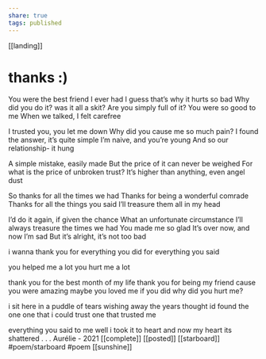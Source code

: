```yaml
---
share: true
tags: published
---
```

[[landing]]

# thanks :)

You were the best friend I ever had
I guess that’s why it hurts so bad
Why did you do it? was it all a skit?
Are you simply full of it?
You were so good to me
When we talked, I felt carefree

I trusted you, you let me down
Why did you cause me so much pain?
I found the answer, it’s quite simple
I’m naive, and you’re young
And so our relationship- it hung

A simple mistake, easily made
But the price of it can never be weighed 
For what is the price of unbroken trust?
It’s higher than anything, even angel dust
  
So thanks for all the times we had
Thanks for being a wonderful comrade 
Thanks for all the things you said
I’ll treasure them all in my head

I’d do it again, if given the chance 
What an unfortunate circumstance 
I’ll always treasure the times we had
You made me so glad
It’s over now, and now I’m sad
But it’s alright, it’s not too bad

i wanna thank you
for everything you did
for everything you said

you helped me a lot
you hurt me a lot

thank you for the best month of my life
thank you for being my friend
cause you were amazing
maybe you loved me
if you did why did you hurt me?

i sit here in a puddle of tears
wishing away the years
thought id found the one
one that i could trust
one that trusted me

everything you said to me
well i took it to heart
and now my heart 
its shattered
.
.
.
Aurélie - 2021
[[complete]] [[posted]] [[starboard]]   #poem/starboard #poem [[sunshine]]